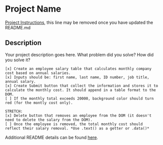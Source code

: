 # Project Name

[Project Instructions](./INSTRUCTIONS.md), this line may be removed once you have updated the README.md

## Description

Your project description goes here. What problem did you solve? How did you solve it?

    [x] Create an employee salary table that calculates monthly company cost based on annual salaries.
    [x] Inputs should be: first name, last name, ID number, job title, annual salary.
    [x] Create Submit button that collect the information and stores it to calculate the monthly cost. It should append in a table format to the DOM.
    [ ] If the monthly total exceeds 20000, background color should turn red (for the montly cost only).

    STRETCH:
    [x] Delete button that removes an employee from the DOM (it doesn't need to delete the salary from the DOM).
    [ ] Once the employee is removed, the total monthly cost should reflect their salary removal. *Use .text() as a getter or .data()*

Additional README details can be found [here](https://github.com/PrimeAcademy/readme-template/blob/master/README.md).
